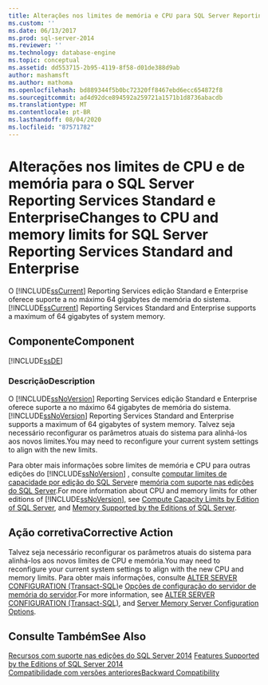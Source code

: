 ```yaml
---
title: Alterações nos limites de memória e CPU para SQL Server Reporting Services Standard e Enterprise | Microsoft Docs
ms.custom: ''
ms.date: 06/13/2017
ms.prod: sql-server-2014
ms.reviewer: ''
ms.technology: database-engine
ms.topic: conceptual
ms.assetid: dd553715-2b95-4119-8f58-d01de388d9ab
author: mashamsft
ms.author: mathoma
ms.openlocfilehash: bd889344f5b0bc72320ff8467ebd6ecc654872f8
ms.sourcegitcommit: ad4d92dce894592a259721a1571b1d8736abacdb
ms.translationtype: MT
ms.contentlocale: pt-BR
ms.lasthandoff: 08/04/2020
ms.locfileid: "87571782"
---
```

# <a name="changes-to-cpu-and-memory-limits-for-sql-server-reporting-services-standard-and-enterprise"></a><span data-ttu-id="69005-102">Alterações nos limites de CPU e de memória para o SQL Server Reporting Services Standard e Enterprise</span><span class="sxs-lookup"><span data-stu-id="69005-102">Changes to CPU and memory limits for SQL Server Reporting Services Standard and Enterprise</span></span>
  <span data-ttu-id="69005-103">O [!INCLUDE[ssCurrent](../../includes/sscurrent-md.md)] Reporting Services edição Standard e Enterprise oferece suporte a no máximo 64 gigabytes de memória do sistema.</span><span class="sxs-lookup"><span data-stu-id="69005-103">[!INCLUDE[ssCurrent](../../includes/sscurrent-md.md)] Reporting Services Standard and Enterprise supports a maximum of 64 gigabytes of system memory.</span></span>  
  
## <a name="component"></a><span data-ttu-id="69005-104">Componente</span><span class="sxs-lookup"><span data-stu-id="69005-104">Component</span></span>  
 [!INCLUDE[ssDE](../../includes/ssde-md.md)]  
  
### <a name="description"></a><span data-ttu-id="69005-105">Descrição</span><span class="sxs-lookup"><span data-stu-id="69005-105">Description</span></span>  
 <span data-ttu-id="69005-106">O [!INCLUDE[ssNoVersion](../../includes/ssnoversion-md.md)] Reporting Services edição Standard e Enterprise oferece suporte a no máximo 64 gigabytes de memória do sistema.</span><span class="sxs-lookup"><span data-stu-id="69005-106">[!INCLUDE[ssNoVersion](../../includes/ssnoversion-md.md)] Reporting Services Standard and Enterprise supports a maximum of 64 gigabytes of system memory.</span></span> <span data-ttu-id="69005-107">Talvez seja necessário reconfigurar os parâmetros atuais do sistema para alinhá-los aos novos limites.</span><span class="sxs-lookup"><span data-stu-id="69005-107">You may need to reconfigure your current system settings to align with the new limits.</span></span>  
  
 <span data-ttu-id="69005-108">Para obter mais informações sobre limites de memória e CPU para outras edições do [!INCLUDE[ssNoVersion](../../includes/ssnoversion-md.md)] , consulte [computar limites de capacidade por edição do SQL Server](../compute-capacity-limits-by-edition-of-sql-server.md)e [memória com suporte nas edições do SQL Server](https://go.microsoft.com/fwlink/?LinkId=212633).</span><span class="sxs-lookup"><span data-stu-id="69005-108">For more information about CPU and memory limits for other editions of [!INCLUDE[ssNoVersion](../../includes/ssnoversion-md.md)], see [Compute Capacity Limits by Edition of SQL Server](../compute-capacity-limits-by-edition-of-sql-server.md), and [Memory Supported by the Editions of SQL Server](https://go.microsoft.com/fwlink/?LinkId=212633).</span></span>  
  
## <a name="corrective-action"></a><span data-ttu-id="69005-109">Ação corretiva</span><span class="sxs-lookup"><span data-stu-id="69005-109">Corrective Action</span></span>  
 <span data-ttu-id="69005-110">Talvez seja necessário reconfigurar os parâmetros atuais do sistema para alinhá-los aos novos limites de CPU e memória.</span><span class="sxs-lookup"><span data-stu-id="69005-110">You may need to reconfigure your current system settings to align with the new CPU and memory limits.</span></span> <span data-ttu-id="69005-111">Para obter mais informações, consulte [ALTER SERVER CONFIGURATION &#40;Transact-SQL&#41;](/sql/t-sql/statements/alter-server-configuration-transact-sql)e [Opções de configuração do servidor de memória do servidor](../../database-engine/configure-windows/server-memory-server-configuration-options.md).</span><span class="sxs-lookup"><span data-stu-id="69005-111">For more information, see [ALTER SERVER CONFIGURATION &#40;Transact-SQL&#41;](/sql/t-sql/statements/alter-server-configuration-transact-sql), and [Server Memory Server Configuration Options](../../database-engine/configure-windows/server-memory-server-configuration-options.md).</span></span>  
  
## <a name="see-also"></a><span data-ttu-id="69005-112">Consulte Também</span><span class="sxs-lookup"><span data-stu-id="69005-112">See Also</span></span>  
 <span data-ttu-id="69005-113">[Recursos com suporte nas edições do SQL Server 2014](../../../2014/getting-started/features-supported-by-the-editions-of-sql-server-2014.md) </span><span class="sxs-lookup"><span data-stu-id="69005-113">[Features Supported by the Editions of SQL Server 2014](../../../2014/getting-started/features-supported-by-the-editions-of-sql-server-2014.md) </span></span>  
 [<span data-ttu-id="69005-114">Compatibilidade com versões anteriores</span><span class="sxs-lookup"><span data-stu-id="69005-114">Backward Compatibility</span></span>](../../../2014/getting-started/backward-compatibility.md)  
  
  
